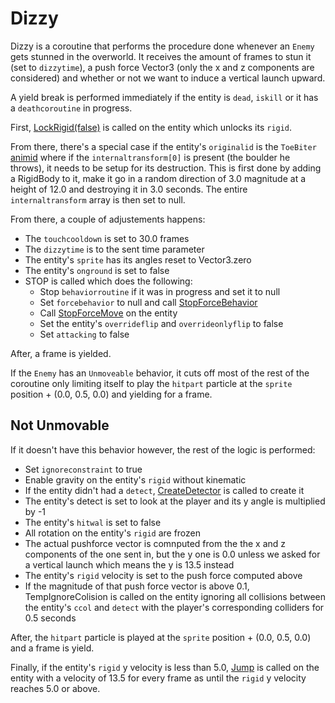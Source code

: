 # Dizzy
Dizzy is a coroutine that performs the procedure done whenever an `Enemy` gets stunned in the overworld. It receives the amount of frames to stun it (set to `dizzytime`), a push force Vector3 (only the x and z components are considered) and whether or not we want to induce a vertical launch upward.

A yield break is performed immediately if the entity is `dead`, `iskill` or it has a `deathcoroutine` in progress.

First, [LockRigid(false)](../EntityControl/EntityControl%20Methods.md#lockrigid) is called on the entity which unlocks its `rigid`. 

<!-- The `disguiseobj` is disabled if it exists with the `sprite` being enabled. -->

From there, there's a special case if the entity's `originalid` is the `ToeBiter` [animid](../../Enums%20and%20IDs/AnimIDs.md) where if the `internaltransform[0]` is present (the boulder he throws), it needs to be setup for its destruction. This is first done by adding a RigidBody to it, make it go in a random direction of 3.0 magnitude at a height of 12.0 and destroying it in 3.0 seconds. The entire `internaltransform` array is then set to null.

From there, a couple of adjustements happens:
- The `touchcooldown` is set to 30.0 frames
- The `dizzytime` is to the sent time parameter
- The entity's `sprite` has its angles reset to Vector3.zero
- The entity's `onground` is set to false
- STOP is called which does the following:
  - Stop `behaviorroutine` if it was in progress and set it to null
  - Set `forcebehavior` to null and call [StopForceBehavior](StopForceBehavior.md)
  - Call [StopForceMove](../EntityControl/EntityControl%20Methods.md#StopForceMove) on the entity
  - Set the entity's `overrideflip` and `overrideonlyflip` to false
  - Set `attacking` to false

After, a frame is yielded.

If the `Enemy` has an `Unmoveable` behavior, it cuts off most of the rest of the coroutine only limiting itself to play the `hitpart` particle at the `sprite` position + (0.0, 0.5, 0.0) and yielding for a frame.

## Not Unmovable
If it doesn't have this behavior however, the rest of the logic is performed:
- Set `ignoreconstraint` to true
- Enable gravity on the entity's `rigid` without kinematic
- If the entity didn't had a `detect`, [CreateDetector](../EntityControl/EntityControl%20Methods.md#CreateDetector) is called to create it
- The entity's detect is set to look at the player and its y angle is multiplied by -1
- The entity's `hitwal` is set to false
- All rotation on the entity's `rigid` are frozen
- The actual pushforce vector is comnputed from the the x and z components of the one sent in, but the y one is 0.0 unless we asked for a vertical launch which means the y is 13.5 instead
- The entity's `rigid` velocity is set to the push force computed above
- If the magnitude of that push force vector is above 0.1, TempIgnoreColision is called on the entity ignoring all collisions between the entity's `ccol` and `detect` with the player's corresponding colliders for 0.5 seconds

After, the `hitpart` particle is played at the `sprite` position + (0.0, 0.5, 0.0) and a frame is yield.

Finally, if the entity's `rigid` y velocity is less than 5.0, [Jump](../EntityControl/EntityControl%20Methods.md#jump) is called on the entity with a velocity of 13.5 for every frame as until the `rigid` y velocity reaches 5.0 or above.